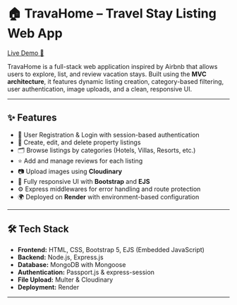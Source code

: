 # 🏠 TravaHome – Travel Stay Listing Web App

[Live Demo 🚀](https://travahome.onrender.com)

TravaHome is a full-stack web application inspired by Airbnb that allows users to explore, list, and review vacation stays. Built using the **MVC architecture**,
it features dynamic listing creation, category-based filtering, user authentication, image uploads, and a clean, responsive UI.

---

## ✨ Features

- 🔐 User Registration & Login with session-based authentication
- 🏡 Create, edit, and delete property listings
- 🗂️ Browse listings by categories (Hotels, Villas, Resorts, etc.)
- ⭐ Add and manage reviews for each listing
- 📷 Upload images using **Cloudinary**
- 🎨 Fully responsive UI with **Bootstrap** and **EJS**
- ⚙️ Express middlewares for error handling and route protection
- 🌍 Deployed on **Render** with environment-based configuration

---

## 🛠️ Tech Stack

- **Frontend:** HTML, CSS, Bootstrap 5, EJS (Embedded JavaScript)
- **Backend:** Node.js, Express.js
- **Database:** MongoDB with Mongoose
- **Authentication:** Passport.js & express-session
- **File Upload:** Multer & Cloudinary
- **Deployment:** Render

---

